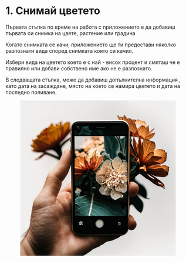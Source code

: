# 1. Снимай цветето

Първата стъпка по време на работа с приложението е да добавиш първата си снимка на цвете, растение или градина

Когато снимката се качи, приложението ще ти предостави няколко разпознати вида според снимката която си качил.&#x20;

Избери вида на цветето което е с най - висок процент и смяташ че е правилно или добави собствено име ако не е разпознато.&#x20;

В следващата стъпка, може да добавиш допълнителна информация , като дата на засаждане, място на което се намира цветето и дата на последно поливане.

<figure><img src="../../.gitbook/assets/Magik3a_animated_picture_for_a_website_-_a_hand_holding_a_mobil_c5c491fe-8021-40a2-94bc-93ed97f89c68.png" alt=""><figcaption></figcaption></figure>
